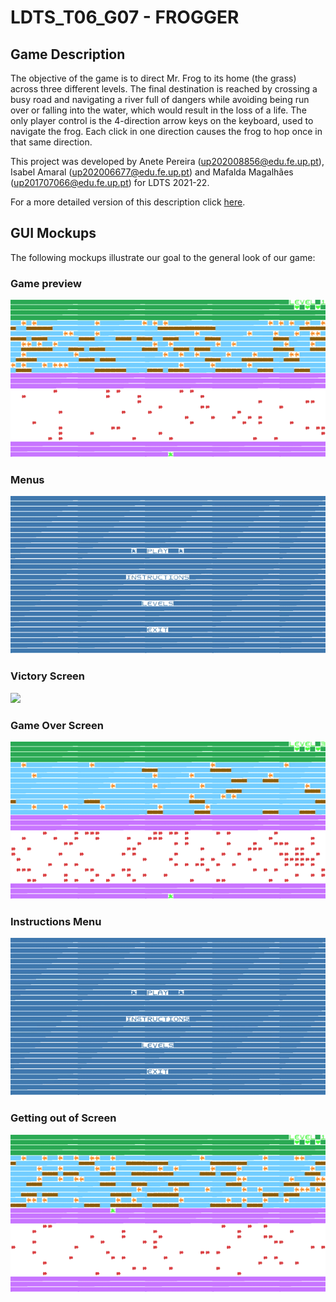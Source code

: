 # LDTS_T06_G07 - FROGGER

## Game Description

The objective of the game is to direct Mr. Frog to its home (the grass) across three different levels. The final destination is reached by crossing a busy road and navigating a river full of dangers while avoiding being run over or falling into the water, which would result in the loss of a life. The only player control is the 4-direction arrow keys on the keyboard, used to navigate the frog. Each click in one direction causes the frog to hop once in that same direction.

This project was developed by Anete Pereira (up202008856@edu.fe.up.pt), Isabel Amaral (up202006677@edu.fe.up.pt) and Mafalda Magalhães (up201707066@edu.fe.up.pt) for LDTS 2021-22.

For a more detailed version of this description click [here](./docs/README.md).

## GUI Mockups

The following mockups illustrate our goal to the general look of our game:


### Game preview
![](./docs/gifs/winningTheGame.gif)

### Menus
![](./docs/gifs/navigatingMenu.gif)

### Victory Screen
![](./docs/images/victoryScreen.png)

### Game Over Screen
![](./docs/gifs/losingTheGame.gif)

### Instructions Menu
![](./docs/gifs/seeingInstructions.gif)

### Getting out of Screen
![](./docs/gifs/gettingOutOfScreen.gif)




[comment]: <> (### Game preview)

[comment]: <> (![]&#40;./docs/images/game.png&#41;)

[comment]: <> (### Menus)

[comment]: <> (![]&#40;./docs/images/menu.png&#41;)

[comment]: <> (### Victory Screen)

[comment]: <> (![]&#40;./docs/images/victory.png&#41;)

[comment]: <> (### Game Over Screen)

[comment]: <> (![]&#40;./docs/images/gameOver.png&#41;)
